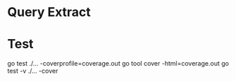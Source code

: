 # Query Extract


# Test

go test ./... -coverprofile=coverage.out
go tool cover -html=coverage.out
go test -v ./... -cover
